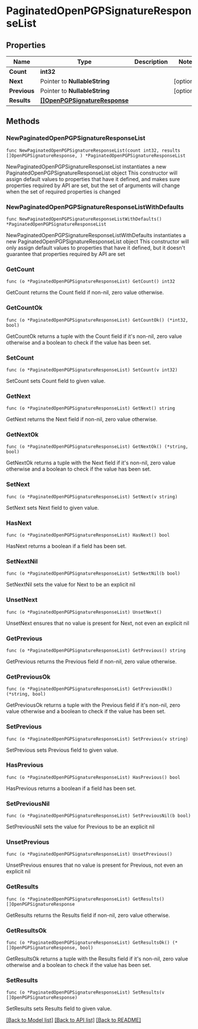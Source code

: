 # PaginatedOpenPGPSignatureResponseList

## Properties

Name | Type | Description | Notes
------------ | ------------- | ------------- | -------------
**Count** | **int32** |  | 
**Next** | Pointer to **NullableString** |  | [optional] 
**Previous** | Pointer to **NullableString** |  | [optional] 
**Results** | [**[]OpenPGPSignatureResponse**](OpenPGPSignatureResponse.md) |  | 

## Methods

### NewPaginatedOpenPGPSignatureResponseList

`func NewPaginatedOpenPGPSignatureResponseList(count int32, results []OpenPGPSignatureResponse, ) *PaginatedOpenPGPSignatureResponseList`

NewPaginatedOpenPGPSignatureResponseList instantiates a new PaginatedOpenPGPSignatureResponseList object
This constructor will assign default values to properties that have it defined,
and makes sure properties required by API are set, but the set of arguments
will change when the set of required properties is changed

### NewPaginatedOpenPGPSignatureResponseListWithDefaults

`func NewPaginatedOpenPGPSignatureResponseListWithDefaults() *PaginatedOpenPGPSignatureResponseList`

NewPaginatedOpenPGPSignatureResponseListWithDefaults instantiates a new PaginatedOpenPGPSignatureResponseList object
This constructor will only assign default values to properties that have it defined,
but it doesn't guarantee that properties required by API are set

### GetCount

`func (o *PaginatedOpenPGPSignatureResponseList) GetCount() int32`

GetCount returns the Count field if non-nil, zero value otherwise.

### GetCountOk

`func (o *PaginatedOpenPGPSignatureResponseList) GetCountOk() (*int32, bool)`

GetCountOk returns a tuple with the Count field if it's non-nil, zero value otherwise
and a boolean to check if the value has been set.

### SetCount

`func (o *PaginatedOpenPGPSignatureResponseList) SetCount(v int32)`

SetCount sets Count field to given value.


### GetNext

`func (o *PaginatedOpenPGPSignatureResponseList) GetNext() string`

GetNext returns the Next field if non-nil, zero value otherwise.

### GetNextOk

`func (o *PaginatedOpenPGPSignatureResponseList) GetNextOk() (*string, bool)`

GetNextOk returns a tuple with the Next field if it's non-nil, zero value otherwise
and a boolean to check if the value has been set.

### SetNext

`func (o *PaginatedOpenPGPSignatureResponseList) SetNext(v string)`

SetNext sets Next field to given value.

### HasNext

`func (o *PaginatedOpenPGPSignatureResponseList) HasNext() bool`

HasNext returns a boolean if a field has been set.

### SetNextNil

`func (o *PaginatedOpenPGPSignatureResponseList) SetNextNil(b bool)`

 SetNextNil sets the value for Next to be an explicit nil

### UnsetNext
`func (o *PaginatedOpenPGPSignatureResponseList) UnsetNext()`

UnsetNext ensures that no value is present for Next, not even an explicit nil
### GetPrevious

`func (o *PaginatedOpenPGPSignatureResponseList) GetPrevious() string`

GetPrevious returns the Previous field if non-nil, zero value otherwise.

### GetPreviousOk

`func (o *PaginatedOpenPGPSignatureResponseList) GetPreviousOk() (*string, bool)`

GetPreviousOk returns a tuple with the Previous field if it's non-nil, zero value otherwise
and a boolean to check if the value has been set.

### SetPrevious

`func (o *PaginatedOpenPGPSignatureResponseList) SetPrevious(v string)`

SetPrevious sets Previous field to given value.

### HasPrevious

`func (o *PaginatedOpenPGPSignatureResponseList) HasPrevious() bool`

HasPrevious returns a boolean if a field has been set.

### SetPreviousNil

`func (o *PaginatedOpenPGPSignatureResponseList) SetPreviousNil(b bool)`

 SetPreviousNil sets the value for Previous to be an explicit nil

### UnsetPrevious
`func (o *PaginatedOpenPGPSignatureResponseList) UnsetPrevious()`

UnsetPrevious ensures that no value is present for Previous, not even an explicit nil
### GetResults

`func (o *PaginatedOpenPGPSignatureResponseList) GetResults() []OpenPGPSignatureResponse`

GetResults returns the Results field if non-nil, zero value otherwise.

### GetResultsOk

`func (o *PaginatedOpenPGPSignatureResponseList) GetResultsOk() (*[]OpenPGPSignatureResponse, bool)`

GetResultsOk returns a tuple with the Results field if it's non-nil, zero value otherwise
and a boolean to check if the value has been set.

### SetResults

`func (o *PaginatedOpenPGPSignatureResponseList) SetResults(v []OpenPGPSignatureResponse)`

SetResults sets Results field to given value.



[[Back to Model list]](../README.md#documentation-for-models) [[Back to API list]](../README.md#documentation-for-api-endpoints) [[Back to README]](../README.md)


